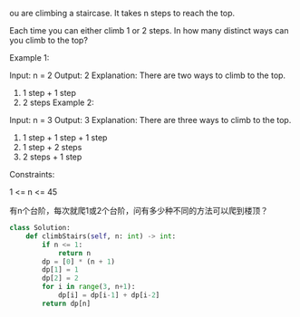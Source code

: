 ou are climbing a staircase. It takes n steps to reach the top.

Each time you can either climb 1 or 2 steps. In how many distinct ways can you climb to the top?

 

Example 1:

Input: n = 2
Output: 2
Explanation: There are two ways to climb to the top.
1. 1 step + 1 step
2. 2 steps
Example 2:

Input: n = 3
Output: 3
Explanation: There are three ways to climb to the top.
1. 1 step + 1 step + 1 step
2. 1 step + 2 steps
3. 2 steps + 1 step
 

Constraints:

1 <= n <= 45

有n个台阶，每次就爬1或2个台阶，问有多少种不同的方法可以爬到楼顶？

```python
class Solution:
    def climbStairs(self, n: int) -> int:
        if n <= 1:
            return n
        dp = [0] * (n + 1)
        dp[1] = 1
        dp[2] = 2
        for i in range(3, n+1):
            dp[i] = dp[i-1] + dp[i-2]
        return dp[n]

```
